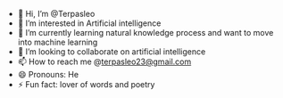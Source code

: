 - 👋 Hi, I’m @Terpasleo
- 👀 I’m interested in Artificial intelligence
- 🌱 I’m currently learning natural knowledge process and want to move into machine learning
- 💞️ I’m looking to collaborate on artificial intelligence
- 📫 How to reach me @terpasleo23@gmail.com
- 😄 Pronouns: He
- ⚡ Fun fact: lover of words and poetry

<!---
Terpasleo/Terpasleo is a ✨ special ✨ repository because its `README.md` (this file) appears on your GitHub profile.
You can click the Preview link to take a look at your changes.
--->
